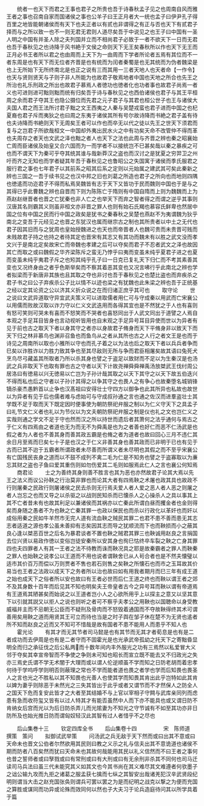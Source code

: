 <!-- { "loadSidebar": true } -->
　　统者一也天下而君之王事也君子之所贵也吾于诗春秋孟子见之也周南自风而雅王者之事也召南自家而国诸侯之事也公羊子曰王正月者大一统也孟子曰伊尹孔子得百里之地皆能朝诸侯而有天下也夫正者以有贰也非谓得之有正与否也天下有贰君子择而与之所以致一也不一则无君无君则人道尽矣吾于中说见之也王子曰中国有一圣人明之中国有并圣人除之夫列国并立而不相尚君子必致于一者不欲天下一日而无君也吾于春秋见之也诗降于风书絶于文侯之命则天下无王矣春秋所以作也天下无王而正月必书王者所以君之也由周而上天下为一由周而下学者所论者五焉有其位而不一者东周是也有天下而无位者齐晋是也有统而为闰者秦蜀是也无其统而为伪者魏梁是也上无所始下无所终南北是也正之说有三而其用一三者天地人也天者命【一作令】也天与贤则贤天与子则子非人所能为也故君子敬焉地者中国也天地之所合也先王之所治也礼乐刑政之所出也故君子慕焉人者徳功也徳者化也功者事也故君子尚焉一者义也可进则进可黜则黜而统有归矣吾于诗与春秋见之也西伯诸侯也君子与其王平桓周之余而君子夺其王也隐公摄位而先君之元子君子与其君也桓公世子也王与诸侯大夫国人君之而王法所讨君子黜之文王西夷之人秦与吴楚戎蛮也君子进而中国之也杞夏裔也君子斥而夷狄之也曰周之东夷于诸侯其所有号尔故诗降而书絶之君子盖有待也夫诗降而书絶则天下无周矣王者可以作也而卒无以代之徒以先王之世天下须君而复与之岂君子所欲哉桓文一中国却外夷出民水火之中有功矣天命不改管仲不得而革也夫周存之者天也文武之泽也黜之者人也天下之法也此周与齐晋之辨也秦之昭襄始亡周而臣诸侯及始皇又合六国而为一而学者不以接统岂不巳甚矣哉以秦之暴疾之可也而不谓天下为秦可乎夺其统其谁与哉新莽汉之盗也而汉讨之是犹夏之穷羿卫之州吁而齐之无知也而学者疑其年吾于春秋见之也鲁昭公之失国寓于诸侯而季氏服君之服行君之事也七年君子以其前系之昭其后系之定则以元始属之建武其可矣此秦新之辨也三国之一吾于续书见之也汉中邦之旧也刘葛之所造也君子之所向也而地则四隅也徳逺而功迩君子不得而私焉吴魏皆有志于天下又皆功于民而魏则中国也于是与之其得已乎此曹魏之辨也自晋而下则为陈陈亡于隋则有中国自隋而上则为魏魏而上为燕赵赵继晋者也晋之亡犹秦也非人亡之也举天下而弃之智者得之而谓之逆乎其事则汉唐其名则霸其义则虽非桓文亦非晋之罪人也则有始石氏羯也慕容氏鲜卑也然居中国之位有中国之民而行中国之政矣是犹书之秦春秋之吴楚也燕赵不为夷谓魏为狄乎南北之变吾于元经见之也晋之东犹汉也属而继宗古之制也其所贵者以中土之无代也君子因其旧而与之犹周也皇始授魏进之也天也而帝晋者人也魏可贵而未贵晋可贱而未贱故君子持之也持之者待其定也晋宋有其志又有其功而魏未有以胜之武文没而孝文兴于是南北定矣故宋亡而帝魏也孝建之后可以夺矣而君子不忍者武文之泽也故因其亡而取之或曰魏假之华齐梁陈斥之蛮无乃悖乎曰夷而变虽未纯乎夏君子进之也夏而变虽未纯乎夷君子斥之也矧其纯乎孔子曰一日克已复礼天下归仁而不考其素善其变也又况终身由之者乎色斯举矣而不察其着恶其变也又况言咈行乎此南北之辨也学者拟梁而于新唐非其族也且其取之夺也非讨也吾于春秋见之也楚比盗也而弃疾杀之君子书之曰公子弃疾杀公子比以情不以迹也梁之有犹魏也此朱梁之辨也吾于正统基之经以定其论资之公以济其义折众说之在而归诸正庶乎其可也
　　取守论
　　世之说曰文武异道取守异宜武夫策义可以进取儒者用仁可与守成秦以用武而亡宋襄公以用儒而败故汉取以诈力守以仁义文武迭用而各得其宜也是不然犹之于人也有喜则有怒可笑则可哭未有喜而不怒笑而不哭者也喜怒同出于人武文同出于道譬之人焉自本观之手足耳目皆身也言动视听皆用也自末观之手足异号耳目异使而世以为异者有见于前也古之取天下者以身其守之者亦以身故君子脩身而天下平脩身非以致天下而天下归之林非慕鸟也渊非召鱼也而鱼鸟从之者从其所也古之人行之者文王是也而于诗见之周南所以取也小雅所以守也而孔子着之以为法也后之取天下者以兵兵者争而巳矣以诈胜诈以力胜力致其争也至其尽敌则无所与争而君臣相屠矣故其语曰兔死犬烹鸟尽弓藏盖其所取者乃所以杀其身也譬之于盗足以致财而不足以为生秦汉是也汤武之兵非取天下也取有罪也古之守者以天下计故尧禅舜舜禅禹汤放桀武王伐纣周公居洛曰有徳易以兴无徳易以亡岂为子孙计哉其取之以天下其守之以天下故五伯迭兴不得而私也后之守者以子孙计其得之以争其守之也畏人之有争心也故秦堕名城销锋镝杀豪杰愚黔首以止争也汉髙祖曰安得壮士守四方以御争也此其所异也私故也故世以为异者有见于后也儒者难与虑始可与守成叔孙通之言也通之佐汉而进羣盗壮士其学既不足于取而天下既定因时便事使为朝防祭祀弁服之制以为仁义守天下之具孟子曰礼节文仁义者也礼以为节仪以为文夫朝防祭祀弁服之制是仪也礼之文也岂仁义之实哉则通之学文不足于守也然而汉之所以持世而遗后者其萧何之法乎通何与焉古之于仁义有四焉由之者道也无为而无不为舜禹是也为之者善也好仁而恶不仁汤武是也假之者为人者也不善其身而善其政五霸是也脩之者为道者也故曰回心三月不违仁其余日月至焉而巳矣七十子是也汉之于仁义非善其身也善其政而已非明于已也有见于古而已其不迨于五霸者所谓政者未尽善而所谓义者未尽明也其假之而不至乎宋襄公有亡国残民丧身之道而以不鼓不成列不禽二毛为仁是不知务也譬之于盗寡取以为亷忘其财之盗也子鱼曰爱其重伤则如勿伤爱其二毛则如服焉此仁人之言也襄公何知焉
　　商君论
　　士之为善终其身则善不胜言也其为恶也亦然故君子论其大焉以先王之法义而议公孙鞅之行治莫非罪也而论其大者有四焉鞅之术屠也政其具也故政不行则屠秦之民政行则屠诸侯之民去杀则无行焉夫爱人者人爱之恶人者人恶之则屠之者人岂忘之也而又导之以杀驱之以战则民知杀而已懐杀人之心操杀人之具以事其上其不亡者昔未有也故其利足以兼诸侯而其祸亦以亡秦此所谓白昼而攫金者也金则得矣而身随之愚者不为也鞅之亡秦其罪一也政以保民也而杀以行政化以革奸也而奸以成俗用秦之民如牛羊然市无完人道有流血鞅之贼民其罪二也君不患不善而患无其志志者适道之源也孝公虽未善抑有志矣因其志而导之犹顺流而下也而鞅损而小之蔽其良心逢以桀恶百世之后名为暴君谈者不置也鞅之贼君其罪三也鞅诚用赵良之言捐国去位兴贤以易政作徳以变俗岂徒安秦所以安其身也徇巳怙终卒车裂之鞅之亡身其罪四也夫四罪者人有其一王者之法不待教而诛而鞅况具之耶是故秦霸者之罪人而鞅秦之罪人也始鞅之说孝公以王道而不用也说者谓鞅舍已从人茍合者也是不然夫懐璧以适市其价百万而偿以万则贾者不售也若石则售之矣鞅之所懐石也而市之玉耳故其价易当也王者之法政以成天下之务者所以治也故曰如有用我者期月而巳三年有成王道之始也成天下之俗者所以安也故曰有王者必世而后仁王道之终也而鞅以谓王者之郊不及其身数十百年而后见其不知也明矣夫王帝皇者古今之异号耳而鞅以谓有帝道焉有王道焉其陋甚矣而始说之以王道者岂小人之心欲所用乎上以探主之意又以坚其意下以引就其説又以拒人之说也则听之者可不察乎夫孝公之用鞅也以国聴命以身受教威福并主而不忌朝无公臣而不疑刑及骨肉而不怒毁着通国而不夺故鞅得终其术可谓善用矣用鞅之道而用贤其王可立而待也当是之时子舆在邹子休在楚不为无贤也逺者所不知而赵良之近而又不知可不惜哉是故有国者不患不能用人而患乎不知人也
　　霍光论
　　有其才而无其节者司马懿是也有其节而无其才者荀息是也有是二者成功而去伊周是也有是二者守而不固霍光是也光承武帝孤幼之托天下之寄黜昏显明全而归之承征伐之后公私两而十数年间内丰外服光之功有三焉然以私爱冒大义邻于夺矣其幸宣帝智而不争使之争则未可知也昭长而宣立既不能去又不归政光之失亦三焉史氏谓不学无术闇于大理而或以谓人伦逆顺虽不学而知之日防老胡而着忠孝何待于学呜呼学则明否则蔽理之常也不学而能者道也畏之者学也学而后知畏也畏圣人之言也光之不胜私以其不知畏也光善人也使其学而知畏其肯出此乎岂特如此其肯以婢为妻乎则除恶于未然光之三失其皆出于此乎或者又谓节而不才然保人之防全人之国天下危而复安此皆才之大者至其结婚不与上官以宰相子守闗与武库亲同列而虑患有急而收符玺又皆有以过人特其才有能否虽然中人而下亦不能具也或又谓日防不肯纳女后宫而光以为后日防杀弄儿而光隂妻为不知光之守节诚有不如至其功亦非日防所及也始光推日防而谓匈奴轻汉此其智有过人者惜乎不之尽也







　　后山集巻十三
　　钦定四库全书
　　后山集卷十四　　　　　宋　陈师道　撰策　策问
　　拟御试武举策
　　问汤武之兵无敌于天下然而或曰出其不意或曰天命未也晋文公伯者尔然欲用其民则曰教之义示之礼与信夫出其不意诡道也诸侯不期而防者八百矣然而犹曰天命未也其故何哉能用其民以礼义信然而不曰王者之事何也昔之誓师者或曰孥戮或曰有常刑或曰有大刑或曰有无余刑非杀其不同何也司马迁读司马兵法曰虽三代未能究其义如其文也今其书尚在其义难尽其文难遵者何欤墨子之诎公输九攻而九拒之诸葛之服孟获七擒而七纵之其智安出哉诸羌犯汉辛武贤段纪明则谓当大击之赵充国张奂则谓兵可罢以罢之为是而纪明之战克以撃之为便而充国之算胜或谋同而功异或论殊而效同何以然也子大夫习于论兵造庭待问其以所学具着于篇
